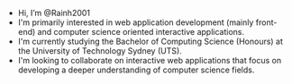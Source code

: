 - Hi, I’m @Rainh2001
- I'm primarily interested in web application development (mainly front-end) and computer science oriented interactive applications.
- I'm currently studying the Bachelor of Computing Science (Honours) at the University of Technology Sydney (UTS).
- I'm looking to collaborate on interactive web applications that focus on developing a deeper understanding of computer science fields.
